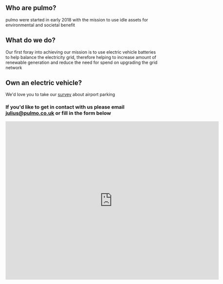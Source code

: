 ## Who are pulmo?

pulmo were started in early 2018 with the mission to use idle assets for environmental and societal benefit

## What do we do?

Our first foray into achieving our mission is to use electric vehicle batteries to help balance the electricity grid, therefore helping to increase amount of renewable generation and reduce the need for spend on upgrading the grid network

## Own an electric vehicle?

We'd love you to take our [survey](https://pulmo1.typeform.com/to/ovhms2) about airport parking

### If you'd like to get in contact with us please email julius@pulmo.co.uk or fill in the form below

<iframe src="https://docs.google.com/forms/d/e/1FAIpQLSfYl2NTzDBr4_wqza3R48I0BkAnp4p0N0YQSsfygnYk9khUIw/viewform?embedded=true" width="700" height="520" frameborder="0" marginheight="0" marginwidth="0">Loading...</iframe>
